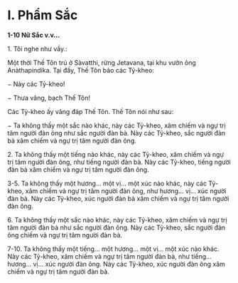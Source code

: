 # I. Phẩm Sắc

**1-10 Nữ Sắc v.v...**

<!--pg-->
1\. Tôi nghe như vầy.:

Một thời Thế Tôn trú ở Sàvatthi, rừng Jetavana, tại khu vườn ông Anàthapindika. Tại đấy, Thế Tôn bảo
các Tỷ-kheo:

− Này các Tỷ-kheo!

− Thưa vâng, bạch Thế Tôn!

Các Tỷ-kheo ấy vâng đáp Thế Tôn. Thế Tôn nói như sau:

− Ta không thấy một sắc nào khác, này các Tỷ-kheo, xâm chiếm và ngự trị tâm người đàn ông như sắc
người đàn bà. Này các Tỷ-kheo, sắc người đàn bà xâm chiếm và ngự trị tâm người đàn ông.

<!--pg-->
2\. Ta không thấy một tiếng nào khác, này các Tỷ-kheo, xâm chiếm và ngự trị tâm người đàn ông, như
tiếng người đàn bà. Này các Tỷ-kheo, tiếng người đàn bà xâm chiếm và ngự trị tâm người đàn ông.

<!--pg-->
3-5. Ta không thấy một hương... một vị... một xúc nào khác, này các Tỷ-kheo, xâm chiếm và ngự trị tâm
người đàn ông, như hương... vị... xúc người đàn bà. Này các Tỷ-kheo, xúc người đàn bà xâm chiếm và
ngự trị tâm người đàn ông.

<!--pg-->
6\. Ta không thấy một sắc nào khác, này các Tỷ-kheo, xâm chiếm và ngự trị tâm người đàn bà như sắc
người đàn ông. Này các Tỷ-kheo, sắc người đàn ông chiếm và ngự trị tâm người đàn bà.

<!--pg-->
7-10. Ta không thấy một tiếng... một hương... một vị... một xúc nào khác. Này các Tỷ-kheo, xâm chiếm
và ngự trị tâm người đàn bà, như tiếng... hương... vị... xúc người đàn ông. Này các Tỷ-kheo, xúc người
đàn ông xâm chiếm và ngự trị tâm người đàn bà.

